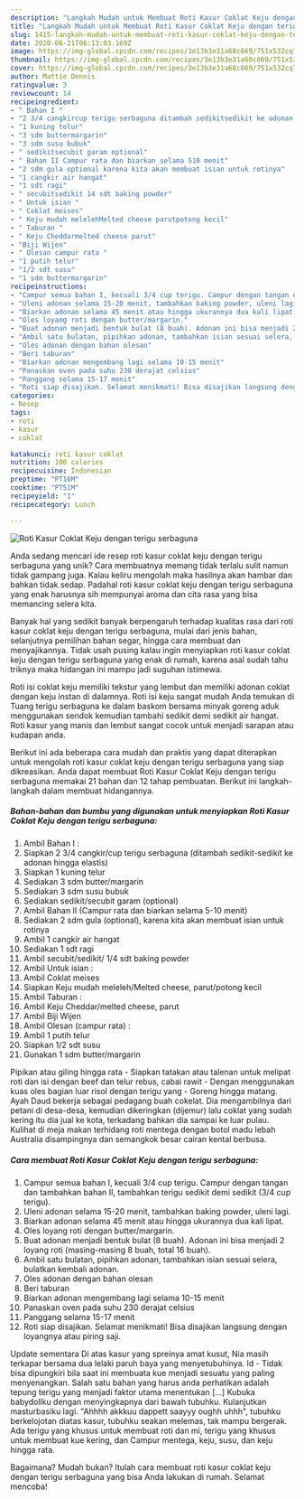 ```yaml
---
description: "Langkah Mudah untuk Membuat Roti Kasur Coklat Keju dengan terigu serbaguna, Bikin Ngiler"
title: "Langkah Mudah untuk Membuat Roti Kasur Coklat Keju dengan terigu serbaguna, Bikin Ngiler"
slug: 1415-langkah-mudah-untuk-membuat-roti-kasur-coklat-keju-dengan-terigu-serbaguna-bikin-ngiler
date: 2020-06-21T06:13:03.169Z
image: https://img-global.cpcdn.com/recipes/3e13b3e31a68c869/751x532cq70/roti-kasur-coklat-keju-dengan-terigu-serbaguna-foto-resep-utama.jpg
thumbnail: https://img-global.cpcdn.com/recipes/3e13b3e31a68c869/751x532cq70/roti-kasur-coklat-keju-dengan-terigu-serbaguna-foto-resep-utama.jpg
cover: https://img-global.cpcdn.com/recipes/3e13b3e31a68c869/751x532cq70/roti-kasur-coklat-keju-dengan-terigu-serbaguna-foto-resep-utama.jpg
author: Mattie Dennis
ratingvalue: 3
reviewcount: 14
recipeingredient:
- " Bahan I "
- "2 3/4 cangkircup terigu serbaguna ditambah sedikitsedikit ke adonan hingga elastis"
- "1 kuning telur"
- "3 sdm buttermargarin"
- "3 sdm susu bubuk"
- " sedikitsecubit garam optional"
- " Bahan II Campur rata dan biarkan selama 510 menit"
- "2 sdm gula optional karena kita akan membuat isian untuk rotinya"
- "1 cangkir air hangat"
- "1 sdt ragi"
- " secubitsedikit 14 sdt baking powder"
- " Untuk isian "
- " Coklat meises"
- " Keju mudah melelehMelted cheese parutpotong kecil"
- " Taburan "
- " Keju Cheddarmelted cheese parut"
- "Biji Wijen"
- " Olesan campur rata "
- "1 putih telur"
- "1/2 sdt susu"
- "1 sdm buttermargarin"
recipeinstructions:
- "Campur semua bahan I, kecuali 3/4 cup terigu. Campur dengan tangan dan tambahkan bahan II, tambahkan terigu sedikit demi sedikit (3/4 cup terigu)."
- "Uleni adonan selama 15-20 menit, tambahkan baking powder, uleni lagi."
- "Biarkan adonan selama 45 menit atau hingga ukurannya dua kali lipat."
- "Oles loyang roti dengan butter/margarin."
- "Buat adonan menjadi bentuk bulat (8 buah). Adonan ini bisa menjadi 2 loyang roti (masing-masing 8 buah, total 16 buah)."
- "Ambil satu bulatan, pipihkan adonan, tambahkan isian sesuai selera, bulatkan kembali adonan."
- "Oles adonan dengan bahan olesan"
- "Beri taburan"
- "Biarkan adonan mengembang lagi selama 10-15 menit"
- "Panaskan oven pada suhu 230 derajat celsius"
- "Panggang selama 15-17 menit"
- "Roti siap disajikan. Selamat menikmati! Bisa disajikan langsung dengan loyangnya atau piring saji."
categories:
- Resep
tags:
- roti
- kasur
- coklat

katakunci: roti kasur coklat 
nutrition: 100 calories
recipecuisine: Indonesian
preptime: "PT16M"
cooktime: "PT51M"
recipeyield: "1"
recipecategory: Lunch

---
```



![Roti Kasur Coklat Keju dengan terigu serbaguna](https://img-global.cpcdn.com/recipes/3e13b3e31a68c869/751x532cq70/roti-kasur-coklat-keju-dengan-terigu-serbaguna-foto-resep-utama.jpg)

Anda sedang mencari ide resep roti kasur coklat keju dengan terigu serbaguna yang unik? Cara membuatnya memang tidak terlalu sulit namun tidak gampang juga. Kalau keliru mengolah maka hasilnya akan hambar dan bahkan tidak sedap. Padahal roti kasur coklat keju dengan terigu serbaguna yang enak harusnya sih mempunyai aroma dan cita rasa yang bisa memancing selera kita.

Banyak hal yang sedikit banyak berpengaruh terhadap kualitas rasa dari roti kasur coklat keju dengan terigu serbaguna, mulai dari jenis bahan, selanjutnya pemilihan bahan segar, hingga cara membuat dan menyajikannya. Tidak usah pusing kalau ingin menyiapkan roti kasur coklat keju dengan terigu serbaguna yang enak di rumah, karena asal sudah tahu triknya maka hidangan ini mampu jadi suguhan istimewa.

Roti isi coklat keju memiliki tekstur yang lembut dan memiliki adonan coklat dengan keju instan di dalamnya. Roti isi keju sangat mudah Anda temukan di Tuang terigu serbaguna ke dalam baskom bersama minyak goreng aduk menggunakan sendok kemudian tambahi sedikit demi sedikit air hangat. Roti kasur yang manis dan lembut sangat cocok untuk menjadi sarapan atau kudapan anda.


Berikut ini ada beberapa cara mudah dan praktis yang dapat diterapkan untuk mengolah roti kasur coklat keju dengan terigu serbaguna yang siap dikreasikan. Anda dapat membuat Roti Kasur Coklat Keju dengan terigu serbaguna memakai 21 bahan dan 12 tahap pembuatan. Berikut ini langkah-langkah dalam membuat hidangannya.

<!--inarticleads1-->

##### Bahan-bahan dan bumbu yang digunakan untuk menyiapkan Roti Kasur Coklat Keju dengan terigu serbaguna:

1. Ambil  Bahan I :
1. Siapkan 2 3/4 cangkir/cup terigu serbaguna (ditambah sedikit-sedikit ke adonan hingga elastis)
1. Siapkan 1 kuning telur
1. Sediakan 3 sdm butter/margarin
1. Sediakan 3 sdm susu bubuk
1. Sediakan  sedikit/secubit garam (optional)
1. Ambil  Bahan II (Campur rata dan biarkan selama 5-10 menit)
1. Sediakan 2 sdm gula (optional), karena kita akan membuat isian untuk rotinya
1. Ambil 1 cangkir air hangat
1. Sediakan 1 sdt ragi
1. Ambil  secubit/sedikit/ 1/4 sdt baking powder
1. Ambil  Untuk isian :
1. Ambil  Coklat meises
1. Siapkan  Keju mudah meleleh/Melted cheese, parut/potong kecil
1. Ambil  Taburan :
1. Ambil  Keju Cheddar/melted cheese, parut
1. Ambil Biji Wijen
1. Ambil  Olesan (campur rata) :
1. Ambil 1 putih telur
1. Siapkan 1/2 sdt susu
1. Gunakan 1 sdm butter/margarin


Pipikan atau giling hingga rata - Siapkan tatakan atau talenan untuk melipat roti dan isi dengan beef dan telur rebus, cabai rawit - Dengan menggunakan kuas oles bagian luar risol dengan terigu yang - Goreng hingga matang. Ayah Daud bekerja sebagai pedagang buah cokelat. Dia mengambilnya dari petani di desa-desa, kemudian dikeringkan (dijemur) lalu coklat yang sudah kering itu dia jual ke kota, terkadang bahkan dia sampai ke luar pulau. Kulihat di meja makan terhidang roti mentega dengan botol madu lebah Australia disampingnya dan semangkok besar cairan kental berbusa. 

<!--inarticleads2-->

##### Cara membuat Roti Kasur Coklat Keju dengan terigu serbaguna:

1. Campur semua bahan I, kecuali 3/4 cup terigu. Campur dengan tangan dan tambahkan bahan II, tambahkan terigu sedikit demi sedikit (3/4 cup terigu).
1. Uleni adonan selama 15-20 menit, tambahkan baking powder, uleni lagi.
1. Biarkan adonan selama 45 menit atau hingga ukurannya dua kali lipat.
1. Oles loyang roti dengan butter/margarin.
1. Buat adonan menjadi bentuk bulat (8 buah). Adonan ini bisa menjadi 2 loyang roti (masing-masing 8 buah, total 16 buah).
1. Ambil satu bulatan, pipihkan adonan, tambahkan isian sesuai selera, bulatkan kembali adonan.
1. Oles adonan dengan bahan olesan
1. Beri taburan
1. Biarkan adonan mengembang lagi selama 10-15 menit
1. Panaskan oven pada suhu 230 derajat celsius
1. Panggang selama 15-17 menit
1. Roti siap disajikan. Selamat menikmati! Bisa disajikan langsung dengan loyangnya atau piring saji.


Update sementara Di atas kasur yang spreinya amat kusut, Nia masih terkapar bersama dua lelaki paruh baya yang menyetubuhinya. Id - Tidak bisa dipungkiri bila saat ini membuata kue menjadi sesuatu yang paling menyenangkan. Salah satu bahan yang harus anda perhatikan adalah tepung terigu yang menjadi faktor utama menentukan […] Kubuka babydollku dengan menyingkapnya dari bawah tubuhku. Kulanjutkan masturbasiku lagi. &#34;Ahhhh akkkuu dappett saayyy oughh uhhh&#34;, tubuhku berkelojotan diatas kasur, tubuhku seakan melemas, tak mampu bergerak. Ada terigu yang khusus untuk membuat roti dan mi, terigu yang khusus untuk membuat kue kering, dan Campur mentega, keju, susu, dan keju hingga rata. 

Bagaimana? Mudah bukan? Itulah cara membuat roti kasur coklat keju dengan terigu serbaguna yang bisa Anda lakukan di rumah. Selamat mencoba!
